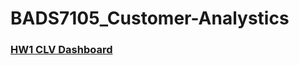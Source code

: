 # BADS7105_Customer-Analystics


### [HW1 CLV Dashboard](https://github.com/sujarins/Customer_Analytics/tree/main/HW1%20%20CLV%20Dashboard)

